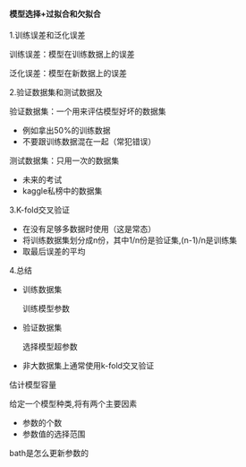 #### **模型选择+过拟合和欠拟合**

1.训练误差和泛化误差

训练误差：模型在训练数据上的误差

泛化误差：模型在新数据上的误差

2.验证数据集和测试数据及

验证数据集：一个用来评估模型好坏的数据集

- 例如拿出50%的训练数据
- 不要跟训练数据混在一起（常犯错误）

测试数据集：只用一次的数据集

- 未来的考试
- kaggle私榜中的数据集

3.K-fold交叉验证

- 在没有足够多数据时使用（这是常态）
- 将训练数据集划分成n份，其中1/n份是验证集,(n-1)/n是训练集
- 取最后误差的平均

4.总结

- 训练数据集

  训练模型参数

- 验证数据集

  选择模型超参数

- 非大数据集上通常使用k-fold交叉验证

估计模型容量

给定一个模型种类,将有两个主要因素

- 参数的个数
- 参数值的选择范围

bath是怎么更新参数的